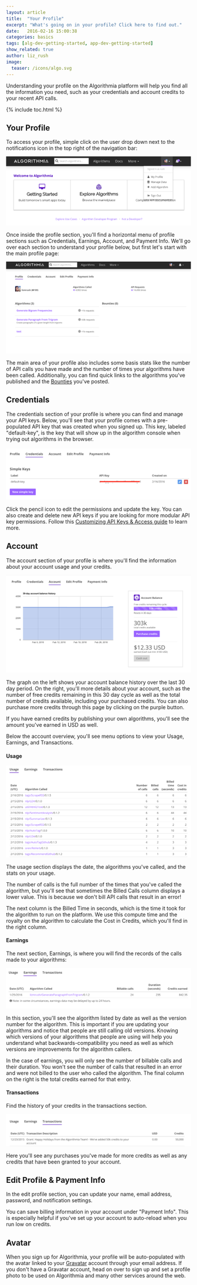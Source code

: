```yaml
---
layout: article
title:  "Your Profile"
excerpt: "What's going on in your profile? Click here to find out."
date:   2016-02-16 15:00:38
categories: basics
tags: [alg-dev-getting-started, app-dev-getting-started]
show_related: true
author: liz_rush
image:
  teaser: /icons/algo.svg
---
```


Understanding your profile on the Algorithmia platform will help you find all the information you need, such as your credentials and account credits to your recent API calls.

{% include toc.html %}

## Your Profile 

To access your profile, simple click on the user drop down next to the notifications icon in the top right of the navigation bar:

![Accessing the user drop down](/images/post_images/your_profile/user_drop_down.png)

Once inside the profile section, you'll find a horizontal menu of profile sections such as Credentials, Earnings, Account, and Payment Info. We'll go over each section to understand your profile below, but first let's start with the main profile page:

![profile main](/images/post_images/your_profile/profile.png)

The main area of your profile also includes some basis stats like the number of API calls you have made and the number of times your algorithms have been called. Additionally, you can find quick links to the algorithms you've published and the [Bounties](http://developers.algorithmia.com/basics/an-intro-to-bounties/) you've posted.

## Credentials

The credentials section of your profile is where you can find and manage your API keys. Below, you'll see that your profile comes with a pre-populated API key that was created when you signed up. This key, labeled "default-key", is the key that will show up in the algorithm console when trying out algorithms in the browser. 

![Credentials](/images/post_images/your_profile/credentials.png)

Click the pencil icon to edit the permissions and update the key. You can also create and delete new API keys if you are looking for more modular API key permissions. Follow this [Customizing API Keys & Access guide](/basics/customizing-api-keys/) to learn more.

## Account

The account section of your profile is where you'll find the information about your account usage and your credits. 

![Credits main](/images/post_images/your_profile/credits_main.png)

The graph on the left shows your account balance history over the last 30 day period. On the right, you'll more details about your account, such as the number of free credits remaining in this 30 day cycle as well as the total number of credits available, including your purchased credits. You can also purchase more credits through this page by clicking on the purple button.

If you have earned credits by publishing your own algorithms, you'll see the amount you've earned in USD as well.

Below the account overview, you'll see menu options to view your Usage, Earnings, and Transactions.

#### Usage
![Usage](/images/post_images/your_profile/usage.png)

The usage section displays the date, the algorithms you've called, and the stats on your usage. 

The number of calls is the full number of the times that you've called the algorithm, but you'll see that sometimes the Billed Calls column displays a lower value. This is because we don't bill API calls that result in an error!

The next column is the Billed Time in seconds, which is the time it took for the algorithm to run on the platform. We use this compute time and the royalty on the algorithm to calculate the Cost in Credits, which you'll find in the right column. 

#### Earnings

The next section, Earnings, is where you will find the records of the calls made to your algorithms:

![earnings](/images/post_images/your_profile/earning.png)

In this section, you'll see the algorithm listed by date as well as the version number for the algorithm. This is important if you are updating your algorithms and notice that people are still calling old versions. Knowing which versions of your algorithms that people are using will help you understand what backwards-compatibility you need as well as which versions are improvements for the algorithm callers. 

In the case of earnings, you will only see the number of billable calls and their duration. You won't see the number of calls that resulted in an error and were not billed to the user who called the algorithm. The final column on the right is the total credits earned for that entry. 

#### Transactions

Find the history of your credits in the transactions section. 

![Transactions](/images/post_images/your_profile/transactions.png)

Here you'll see any purchases you've made for more credits as well as any credits that have been granted to your account.

## Edit Profile & Payment Info

In the edit profile section, you can update your name, email address, password, and notification settings.

You can save billing information in your account under "Payment Info". This is especially helpful if you've set up your account to auto-reload when you run low on credits. 

## Avatar

When you sign up for Algorithmia, your profile will be auto-populated with the avatar linked to your [Gravatar](https://gravatar.com) account through your email address. If you don't have a Gravatar account, head on over to sign up and set a profile photo to be used on Algorithmia and many other services around the web.
